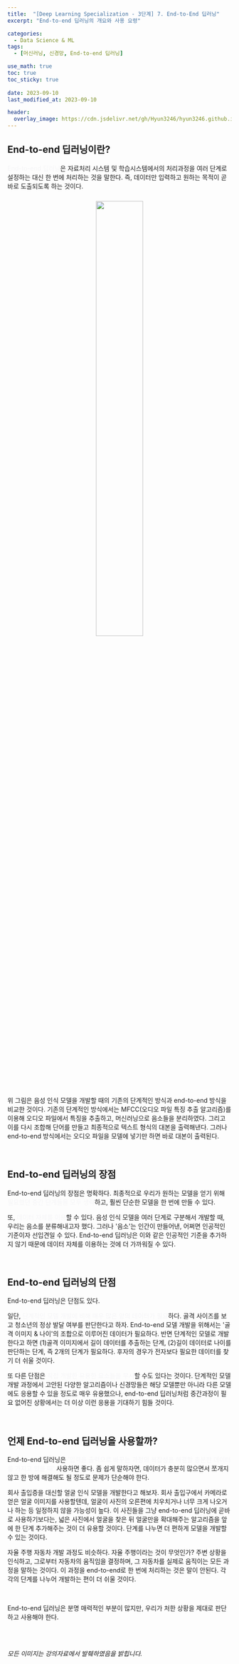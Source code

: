 ```yaml
---
title:  "[Deep Learning Specialization - 3단계] 7. End-to-End 딥러닝"
excerpt: "End-to-end 딥러닝의 개요와 사용 요령"

categories:
  - Data Science & ML
tags:
  - [머신러닝, 신경망, End-to-end 딥러닝]

use_math: true
toc: true
toc_sticky: true
 
date: 2023-09-10
last_modified_at: 2023-09-10

header:
  overlay_image: https://cdn.jsdelivr.net/gh/Hyun3246/hyun3246.github.io@master/image/overlay image/andrew ng 3.png
---
```

## End-to-end 딥러닝이란?
<span style="color:#F5F5F7">End-to-end 딥러닝</span>은 자료처리 시스템 및 학습시스템에서의 처리과정을 여러 단계로 설정하는 대신 한 번에 처리하는 것을 말한다. 즉, 데이터만 입력하고 원하는 목적이 곧바로 도출되도록 하는 것이다.
<br/>
<figure style="display:block; text-align:center;">
  <img src="https://cdn.jsdelivr.net/gh/Hyun3246/hyun3246.github.io@master/image/Deep Learning Specialization/end-to-end.png"
       style="width: 50%; height: auto; margin:10px">
</figure>
<br/>

위 그림은 음성 인식 모델을 개발할 때의 기존의 단계적인 방식과 end-to-end 방식을 비교한 것이다. 기존의 단계적인 방식에서는 MFCC(오디오 파일 특징 추출 알고리즘)를 이용해 오디오 파일에서 특징을 추출하고, 머신러닝으로 음소들을 분리하였다. 그리고 이를 다시 조합해 단어를 만들고 최종적으로 텍스트 형식의 대본을 출력해낸다. 그러나 end-to-end 방식에서는 오디오 파일을 모델에 넣기만 하면 바로 대본이 출력된다.

<br/>

## End-to-end 딥러닝의 장점
End-to-end 딥러닝의 장점은 명확하다. 최종적으로 우리가 원하는 모델을 얻기 위해 <span style="color:#F5F5F7">필요했던 중간 단계들을 모두 생략</span>하고, 훨씬 단순한 모델을 한 번에 만들 수 있다.

또, <span style="color:#F5F5F7">데이터 자체를 이용</span>할 수 있다. 음성 인식 모델을 여러 단계로 구분해서 개발할 때, 우리는 음소를 분류해내고자 했다. 그러나 '음소'는 인간이 만들어낸, 어쩌면 인공적인 기준이자 선입견일 수 있다. End-to-end 딥러닝은 이와 같은 인공적인 기준을 추가하지 않기 때문에 데이터 자체를 이용하는 것에 더 가까워질 수 있다.

<br/>

## End-to-end 딥러닝의 단점
End-to-end 딥러닝은 단점도 있다.

일단, <span style="color:#F5F5F7">단계적인 모델 개발에 비해 매우 많은 양의 데이터가 필요</span>하다. 골격 사이즈를 보고 청소년의 정상 발달 여부를 판단한다고 하자. End-to-end 모델 개발을 위해서는 '골격 이미지 & 나이'의 조합으로 이루어진 데이터가 필요하다. 반면 단계적인 모델로 개발한다고 하면 (1)골격 이미지에서 길이 데이터를 추출하는 단계, (2)길이 데이터로 나이를 판단하는 단계, 즉 2개의 단계가 필요하다. 후자의 경우가 전자보다 필요한 데이터를 찾기 더 쉬울 것이다.

또 다른 단점은 <span style="color:#F5F5F7">직접 개발한 유용한 요소들을 무시</span>할 수도 있다는 것이다. 단계적인 모델 개발 과정에서 고안된 다양한 알고리즘이나 신경망들은 해당 모델뿐만 아니라 다른 모델에도 응용할 수 있을 정도로 매우 유용했으나, end-to-end 딥러닝처럼 중간과정이 필요 없어진 상황에서는 더 이상 이런 응용을 기대하기 힘들 것이다.

<br/>

## 언제 End-to-end 딥러닝을 사용할까?
End-to-end 딥러닝은 <span style="color:#F5F5F7">'입력을 출력으로 바꾸는 과정의 복잡성을 해결할 충분한 데이터를 가지고 있을 때'</span> 사용하면 좋다. 좀 쉽게 말하자면, 데이터가 충분히 많으면서 쪼개지 않고 한 방에 해결해도 될 정도로 문제가 단순해야 한다.

회사 출입증을 대신할 얼굴 인식 모델을 개발한다고 해보자. 회사 출입구에서 카메라로 얻은 얼굴 이미지를 사용할텐데, 얼굴이 사진의 오른편에 치우치거나 너무 크게 나오거나 하는 등 일정하지 않을 가능성이 높다. 이 사진들을 그냥 end-to-end 딥러닝에 곧바로 사용하기보다는, 넓은 사진에서 얼굴을 찾은 뒤 얼굴만을 확대해주는 알고리즘을 앞에 한 단계 추가해주는 것이 더 유용할 것이다. 단계를 나누면 더 편하게 모델을 개발할 수 있는 것이다.

자율 주행 자동차 개발 과정도 비슷하다. 자율 주행이라는 것이 무엇인가? 주변 상황을 인식하고, 그로부터 자동차의 움직임을 결정하며, 그 자동차를 실제로 움직이는 모든 과정을 말하는 것이다. 이 과정을 end-to-end로 한 번에 처리하는 것은 말이 안된다. 각각의 단계를 나누어 개발하는 편이 더 쉬울 것이다.

<br/>

End-to-end 딥러닝은 분명 매력적인 부분이 많지만, 우리가 처한 상황을 제대로 판단하고 사용해야 한다.

<br/>
<br/>

*모든 이미지는 강의자료에서 발췌하였음을 밝힙니다.*